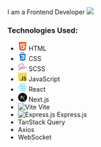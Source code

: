 
<div> I am a Frontend Developer <img src="https://media.giphy.com/media/WUlplcMpOCEmTGBtBW/giphy.gif" width="30"></div>

### Technologies Used:

- <img src="https://github.com/devicons/devicon/blob/master/icons/html5/html5-original.svg" title="HTML" alt="HTML" width="20" height="20"/> HTML
- <img src="https://github.com/devicons/devicon/blob/master/icons/css3/css3-plain-wordmark.svg" title="CSS" alt="CSS" width="20" height="20"/> CSS
- <img src="https://github.com/devicons/devicon/blob/master/icons/sass/sass-original.svg" title="SCSS" alt="SCSS" width="20" height="20"/> SCSS
- <img src="https://github.com/devicons/devicon/blob/master/icons/javascript/javascript-original.svg" title="JavaScript" alt="JavaScript" width="20" height="20"/> JavaScript
- <img src="https://github.com/devicons/devicon/blob/master/icons/react/react-original.svg" title="React" alt="React" width="20" height="20"/> React
- <img src="https://github.com/devicons/devicon/blob/master/icons/nextjs/nextjs-original.svg" title="Next.js" alt="Next.js" width="20" height="20"/> Next.js
- <img src="https://vitejs.dev/logo.svg" title="Vite" alt="Vite" width="20" height="20"/> Vite
- <img src="https://expressjs.com/images/express-facebook-share.png" title="Express.js" alt="Express.js" width="20" height="20"/> Express.js
- TanStack Query
- Axios
- WebSocket




